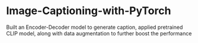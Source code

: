 # Image-Captioning-with-PyTorch
Built an Encoder-Decoder model to generate caption, applied pretrained CLIP model, along with data augmentation to further boost the performance
